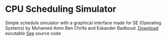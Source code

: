 # CPU Scheduling Simulator

Simple schedule simulator with a graphical interface made for SE (Operating Systems) by Mohamed Amin Ben Chrifa and Eskander Badboud.
[Download]() excutable
[See]() source code